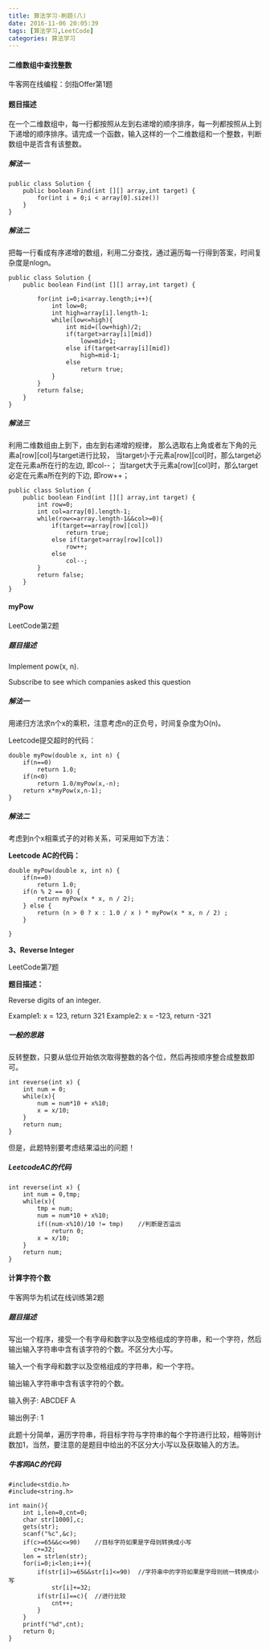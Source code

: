 ```yaml
---
title: 算法学习-刷题(八)
date: 2016-11-06 20:05:39
tags: [算法学习,LeetCode]
categories: 算法学习
---
```


#### 二维数组中查找整数

牛客网在线编程：剑指Offer第1题

#### 题目描述

在一个二维数组中，每一行都按照从左到右递增的顺序排序，每一列都按照从上到下递增的顺序排序。请完成一个函数，输入这样的一个二维数组和一个整数，判断数组中是否含有该整数。

<!--more-->

##### 解法一

```
public class Solution {
    public boolean Find(int [][] array,int target) {
        for(int i = 0;i < array[0].size())
    }
}
```

##### 解法二

把每一行看成有序递增的数组，利用二分查找，通过遍历每一行得到答案，时间复杂度是nlogn。

```
public class Solution {
    public boolean Find(int [][] array,int target) {
         
        for(int i=0;i<array.length;i++){
            int low=0;
            int high=array[i].length-1;
            while(low<=high){
                int mid=(low+high)/2;
                if(target>array[i][mid])
                    low=mid+1;
                else if(target<array[i][mid])
                    high=mid-1;
                else
                    return true;
            }
        }
        return false;
    }
}
```


##### 解法三

利用二维数组由上到下，由左到右递增的规律，
那么选取右上角或者左下角的元素a[row][col]与target进行比较，
当target小于元素a[row][col]时，那么target必定在元素a所在行的左边,
即col--；
当target大于元素a[row][col]时，那么target必定在元素a所在列的下边,
即row++；

```
public class Solution {
    public boolean Find(int [][] array,int target) {
        int row=0;
        int col=array[0].length-1;
        while(row<=array.length-1&&col>=0){
            if(target==array[row][col])
                return true;
            else if(target>array[row][col])
                row++;
            else
                col--;
        }
        return false;
    }
}

```

#### myPow

LeetCode第2题

##### 题目描述

Implement pow(x, n).

Subscribe to see which companies asked this question

##### 解法一

用递归方法求n个x的乘积，注意考虑n的正负号，时间复杂度为O(n)。

Leetcode提交超时的代码：

```
double myPow(double x, int n) {
    if(n==0)  
        return 1.0;
    if(n<0)  
        return 1.0/myPow(x,-n);  
    return x*myPow(x,n-1);
}
```

##### 解法二

考虑到n个x相乘式子的对称关系，可采用如下方法：

**Leetcode AC的代码：**

```
double myPow(double x, int n) {
    if(n==0)  
        return 1.0;
    if(n % 2 == 0) {
        return myPow(x * x, n / 2);
    } else {
        return (n > 0 ? x : 1.0 / x ) * myPow(x * x, n / 2) ;
    }  
       
}
```

**3、Reverse Integer**

LeetCode第7题

**题目描述：**

Reverse digits of an integer.

Example1: x = 123, return 321
Example2: x = -123, return -321

##### 一般的思路

反转整数，只要从低位开始依次取得整数的各个位，然后再按顺序整合成整数即可。

```
int reverse(int x) {
    int num = 0;
    while(x){
        num = num*10 + x%10;
        x = x/10;
    }
    return num;
}
```


但是，此题特别要考虑结果溢出的问题！

##### LeetcodeAC的代码

```
int reverse(int x) {
    int num = 0,tmp;
    while(x){
        tmp = num;
        num = num*10 + x%10;
        if((num-x%10)/10 != tmp)    //判断是否溢出
            return 0;
        x = x/10;
    }
    return num;
}
```

#### 计算字符个数

牛客网华为机试在线训练第2题

##### 题目描述

写出一个程序，接受一个有字母和数字以及空格组成的字符串，和一个字符，然后输出输入字符串中含有该字符的个数。不区分大小写。

输入一个有字母和数字以及空格组成的字符串，和一个字符。

输出输入字符串中含有该字符的个数。

输入例子:
ABCDEF
A

输出例子:
1

此题十分简单，遍历字符串，将目标字符与字符串的每个字符进行比较，相等则计数加1，当然，要注意的是题目中给出的不区分大小写以及获取输入的方法。

##### 牛客网AC的代码

```
#include<stdio.h>
#include<string.h>

int main(){
    int i,len=0,cnt=0;
    char str[1000],c;
    gets(str);
    scanf("%c",&c);
    if(c>=65&&c<=90)    //目标字符如果是字母则转换成小写
       c+=32;
    len = strlen(str);
    for(i=0;i<len;i++){
        if(str[i]>=65&&str[i]<=90)  //字符串中的字符如果是字母则统一转换成小写
            str[i]+=32;
        if(str[i]==c){  //进行比较
            cnt++;
        }
    }
    printf("%d",cnt);
    return 0;
}
```



